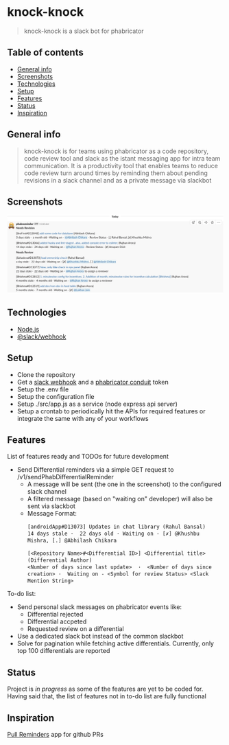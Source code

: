 # knock-knock
> knock-knock is a slack bot for phabricator

## Table of contents
* [General info](#general-info)
* [Screenshots](#screenshots)
* [Technologies](#technologies)
* [Setup](#setup)
* [Features](#features)
* [Status](#status)
* [Inspiration](#inspiration)

## General info
> knock-knock is for teams using phabricator as a code repository, code review tool and slack as the istant messaging app for intra team communication. It is a productivity tool that enables teams to reduce code review turn around times by reminding them about pending revisions in a slack channel and as a private message via slackbot

## Screenshots
![Example screenshot](./img/knock-knock-message.png)

## Technologies
* [Node.js](https://nodejs.org)
* [@slack/webhook](https://slack.dev/node-slack-sdk/webhook)

## Setup
* Clone the repository
* Get a [slack webhook](https://slack.com/intl/en-in/help/articles/115005265063-incoming-webhooks-for-slack) and a [phabricator conduit](https://secure.phabricator.com/book/phabricator/article/conduit/) token
* Setup the .env file
* Setup the configuration file
* Setup ./src/app.js as a service (node express api server)
* Setup a crontab to periodically hit the APIs for required features or integrate the same with any of your workflows

## Features
List of features ready and TODOs for future development
* Send Differential reminders via a simple GET request to /v1/sendPhabDifferentialReminder
    * A message will be sent (the one in the screenshot) to the configured slack channel
    * A filtered message (based on "waiting on" developer) will also be sent via slackbot
    * Message Format:
        ```
        [androidApp#D13073] Updates in chat library (Rahul Bansal)
        14 days stale ·  22 days old · Waiting on - [✗] @Khushbu Mishra, [.] @Abhilash Chikara
        ```
        ```
        [<Repository Name>#<Differential ID>] <Differential title> (Differential Author)
        <Number of days since last update>  ·  <Number of days since creation> ·  Waiting on - <Symbol for review Status> <Slack Mention String>
        ```


To-do list:
* Send personal slack messages on phabricator events like:
    * Differential rejected
    * Differential accpeted
    * Requested review on a differential
* Use a dedicated slack bot instead of the common slackbot
* Solve for pagination while fetching active differentials. Currently, only top 100 differentials are reported

## Status
Project is _in progress_ as some of the features are yet to be coded for. Having said that, the list of features not in to-do list are fully functional

## Inspiration
[Pull Reminders](https://pullreminders.com/) app for github PRs
